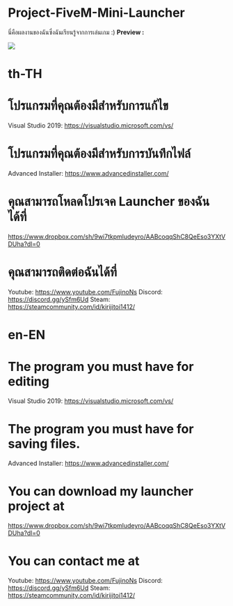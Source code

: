 # Project-FiveM-Mini-Launcher
นี่คือผลงานของฉันซึ่งฉันเรียนรู้จากการเล่นเกม :)
**Preview :**

![](https://i.imgur.com/V9nUGyL.png)

# th-TH

# โปรแกรมที่คุณต้องมีสำหรับการแก้ไข 
Visual Studio 2019: https://visualstudio.microsoft.com/vs/

# โปรแกรมที่คุณต้องมีสำหรับการบันทึกไฟล์
Advanced Installer: https://www.advancedinstaller.com/

# คุณสามารถโหลดโปรเจค Launcher ของฉันได้ที่
https://www.dropbox.com/sh/9wi7tkpmludeyro/AABcoqqShC8QeEso3YXtVDUha?dl=0

# คุณสามารถติดต่อฉันได้ที่
Youtube: https://www.youtube.com/FujinoNs
Discord: https://discord.gg/ySfm6Ud
Steam: https://steamcommunity.com/id/kirijitoi1412/

# en-EN

# The program you must have for editing
Visual Studio 2019: https://visualstudio.microsoft.com/vs/

# The program you must have for saving files.
Advanced Installer: https://www.advancedinstaller.com/

# You can download my launcher project at
https://www.dropbox.com/sh/9wi7tkpmludeyro/AABcoqqShC8QeEso3YXtVDUha?dl=0

# You can contact me at
Youtube: https://www.youtube.com/FujinoNs
Discord: https://discord.gg/ySfm6Ud
Steam: https://steamcommunity.com/id/kirijitoi1412/
